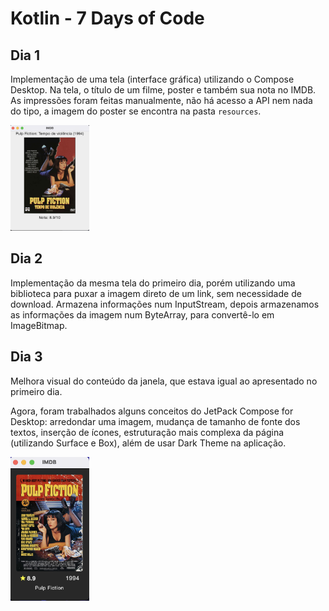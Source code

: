 # Kotlin - 7 Days of Code

## Dia 1
Implementação de uma tela (interface gráfica) utilizando o Compose Desktop. Na tela, o título de um filme, poster e também sua nota no IMDB.
As impressões foram feitas manualmente, não há acesso a API nem nada do tipo, a imagem do poster se encontra na pasta `resources`.

<img src="/images/day1-ui.png" width="25%">

## Dia 2
Implementação da mesma tela do primeiro dia, porém utilizando uma biblioteca para puxar a imagem direto de um link, sem necessidade de download.
Armazena informações num InputStream, depois armazenamos as informações da imagem num ByteArray, para convertê-lo em ImageBitmap.

## Dia 3
Melhora visual do conteúdo da janela, que estava igual ao apresentado no primeiro dia.

Agora, foram trabalhados alguns conceitos do JetPack Compose for Desktop: arredondar uma imagem, mudança de tamanho de fonte dos textos, inserção de ícones, estruturação mais complexa da página (utilizando Surface e Box), além de usar Dark Theme na aplicação.

<img src = "images/day3-ui.png" width="25%">
